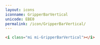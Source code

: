 ```yaml
---
layout: icons
iconname: GripperBarVertical
unicode: EBE0
permalink: /icon/GripperBarVertical/
---
```


``` html
<i class="mi mi-GripperBarVertical"></i>
```
